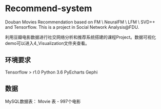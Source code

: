# Recommend-system
Douban Movies Recommendation based on FM \ NeuralFM \ LFM \ SVD++ and Tensorflow. This is a project in Social Network Analysis@FDU. 

利用豆瓣电影数据进行社交网络分析和推荐系统搭建的课程Project。数据可视化demo可以进入4_Visualization文件夹查看。

## 环境要求
Tensorflow > r1.0
Python 3.6
PyEcharts
Gephi

## 数据
MySQL数据表：
Movie 表 - 997个电影
